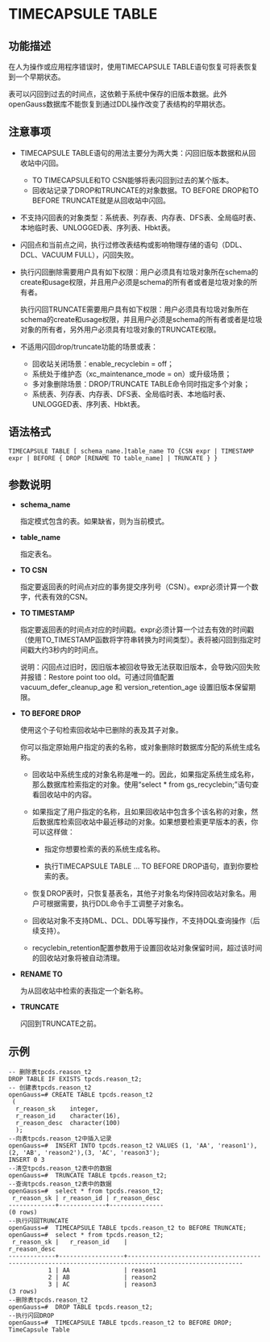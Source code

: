 # TIMECAPSULE TABLE<a name="ZH-CN_TOPIC_0000001151110015"></a>

## 功能描述<a name="section1788163418319"></a>

在人为操作或应用程序错误时，使用TIMECAPSULE TABLE语句恢复可将表恢复到一个早期状态。

表可以闪回到过去的时间点，这依赖于系统中保存的旧版本数据。此外openGauss数据库不能恢复到通过DDL操作改变了表结构的早期状态。

## 注意事项<a name="section3945357031"></a>

-   TIMECAPSULE TABLE语句的用法主要分为两大类：闪回旧版本数据和从回收站中闪回。
    -   TO TIMECAPSULE和TO CSN能够将表闪回到过去的某个版本。
    -   回收站记录了DROP和TRUNCATE的对象数据。TO BEFORE DROP和TO BEFORE TRUNCATE就是从回收站中闪回。

-   不支持闪回表的对象类型：系统表、列存表、内存表、DFS表、全局临时表、本地临时表、UNLOGGED表、序列表、Hbkt表。
-   闪回点和当前点之间，执行过修改表结构或影响物理存储的语句（DDL、DCL、VACUUM FULL），闪回失败。

-   执行闪回删除需要用户具有如下权限：用户必须具有垃圾对象所在schema的create和usage权限，并且用户必须是schema的所有者或者是垃圾对象的所有者。

    执行闪回TRUNCATE需要用户具有如下权限：用户必须具有垃圾对象所在schema的create和usage权限，并且用户必须是schema的所有者或者是垃圾对象的所有者，另外用户必须具有垃圾对象的TRUNCATE权限。

-   不适用闪回drop/truncate功能的场景或表：
    -   回收站关闭场景：enable\_recyclebin = off；
    -   系统处于维护态（xc\_maintenance\_mode = on）或升级场景；
    -   多对象删除场景：DROP/TRUNCATE TABLE命令同时指定多个对象；
    -   系统表、列存表、内存表、DFS表、全局临时表、本地临时表、UNLOGGED表、序列表、Hbkt表。


## 语法格式<a name="section34914247413"></a>

```
TIMECAPSULE TABLE [ schema_name.]table_name TO {CSN expr | TIMESTAMP expr | BEFORE { DROP [RENAME TO table_name] | TRUNCATE } }
```

## 参数说明<a name="section1168716336410"></a>

-   **schema\_name**

    指定模式包含的表。如果缺省，则为当前模式。

-   **table\_name**

    指定表名。


-   **TO CSN**

    指定要返回表的时间点对应的事务提交序列号（CSN）。expr必须计算一个数字，代表有效的CSN。

-   **TO TIMESTAMP**

    指定要返回表的时间点对应的时间戳。expr必须计算一个过去有效的时间戳（使用TO\_TIMESTAMP函数将字符串转换为时间类型）。表将被闪回到指定时间戳大约3秒内的时间点。

    说明：闪回点过旧时，因旧版本被回收导致无法获取旧版本，会导致闪回失败并报错：Restore point too old。可通过同值配置vacuum\_defer\_cleanup\_age 和 version\_retention\_age 设置旧版本保留期限。

-   **TO BEFORE DROP**

    使用这个子句检索回收站中已删除的表及其子对象。

    你可以指定原始用户指定的表的名称，或对象删除时数据库分配的系统生成名称。

    -   回收站中系统生成的对象名称是唯一的。因此，如果指定系统生成名称，那么数据库检索指定的对象。使用“select  \* from gs\_recyclebin;”语句查看回收站中的内容。
    -   如果指定了用户指定的名称，且如果回收站中包含多个该名称的对象，然后数据库检索回收站中最近移动的对象。如果想要检索更早版本的表，你可以这样做：

        -   指定你想要检索的表的系统生成名称。

        -   执行TIMECAPSULE TABLE ... TO BEFORE  DROP语句，直到你要检索的表。


    -   恢复DROP表时，只恢复基表名，其他子对象名均保持回收站对象名。用户可根据需要，执行DDL命令手工调整子对象名。
    -   回收站对象不支持DML、DCL、DDL等写操作，不支持DQL查询操作（后续支持）。
    -   recyclebin\_retention配置参数用于设置回收站对象保留时间，超过该时间的回收站对象将被自动清理。

-   **RENAME  TO**

    为从回收站中检索的表指定一个新名称。

-   **TRUNCATE**

    闪回到TRUNCATE之前。


## 示例<a name="section1596654110417"></a>

```
-- 删除表tpcds.reason_t2
DROP TABLE IF EXISTS tpcds.reason_t2;
-- 创建表tpcds.reason_t2
openGauss=# CREATE TABLE tpcds.reason_t2
 (
  r_reason_sk    integer,
  r_reason_id    character(16),
  r_reason_desc  character(100)
  );
--向表tpcds.reason_t2中插入记录
openGauss=#  INSERT INTO tpcds.reason_t2 VALUES (1, 'AA', 'reason1'),(2, 'AB', 'reason2'),(3, 'AC', 'reason3');
INSERT 0 3
--清空tpcds.reason_t2表中的数据
openGauss=#  TRUNCATE TABLE tpcds.reason_t2;
--查询tpcds.reason_t2表中的数据
openGauss=#  select * from tpcds.reason_t2;
 r_reason_sk | r_reason_id | r_reason_desc 
-------------+-------------+---------------
(0 rows)
--执行闪回TRUNCATE
openGauss=#  TIMECAPSULE TABLE tpcds.reason_t2 to BEFORE TRUNCATE;
openGauss=#  select * from tpcds.reason_t2;
 r_reason_sk |   r_reason_id    |                                            r_reason_desc                                             
-------------+------------------+------------------------------------------------------------------------------------------------------
           1 | AA               | reason1                                                                                             
           2 | AB               | reason2                                                                                             
           3 | AC               | reason3                                                                                             
(3 rows)
--删除表tpcds.reason_t2
openGauss=#  DROP TABLE tpcds.reason_t2;
--执行闪回DROP
openGauss=#  TIMECAPSULE TABLE tpcds.reason_t2 to BEFORE DROP;
TimeCapsule Table

```

